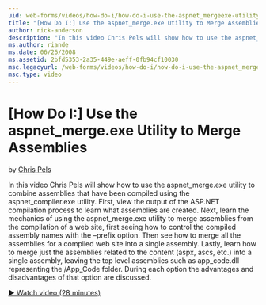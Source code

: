 ```yaml
---
uid: web-forms/videos/how-do-i/how-do-i-use-the-aspnet_mergeexe-utility-to-merge-assemblies
title: "[How Do I:] Use the aspnet_merge.exe Utility to Merge Assemblies | Microsoft Docs"
author: rick-anderson
description: "In this video Chris Pels will show how to use the aspnet_merge.exe utility to combine assemblies that have been compiled using the aspnet_compiler.exe utilit..."
ms.author: riande
ms.date: 06/26/2008
ms.assetid: 2bfd5353-2a35-449e-aeff-0fb94cf10030
msc.legacyurl: /web-forms/videos/how-do-i/how-do-i-use-the-aspnet_mergeexe-utility-to-merge-assemblies
msc.type: video
---
```

# [How Do I:] Use the aspnet_merge.exe Utility to Merge Assemblies

by [Chris Pels](https://twitter.com/chrispels)

In this video Chris Pels will show how to use the aspnet\_merge.exe utility to combine assemblies that have been compiled using the aspnet\_compiler.exe utility. First, view the output of the ASP.NET compilation process to learn what assemblies are created. Next, learn the mechanics of using the aspnet\_merge.exe utility to merge assemblies from the compilation of a web site, first seeing how to control the compiled assembly names with the –prefix option. Then see how to merge all the assemblies for a compiled web site into a single assembly. Lastly, learn how to merge just the assemblies related to the content (aspx, ascs, etc.) into a single assembly, leaving the top level assemblies such as app\_code.dll representing the /App\_Code folder. During each option the advantages and disadvantages of that option are discussed.

[&#9654; Watch video (28 minutes)](https://channel9.msdn.com/Blogs/ASP-NET-Site-Videos/how-do-i-use-the-aspnet_mergeexe-utility-to-merge-assemblies)
